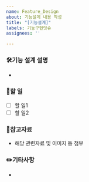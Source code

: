 ```yaml
---
name: Feature_Design
about: 기능설계 내용 작성
title: "[기능설계]"
labels: 기능구현잇슈
assignees: ''

---
```


### 🛠기능 설계 설명
- 

### 📑할 일
- [ ] 할 일1
- [ ] 할 일2

### 📂참고자료
- 해당 관련자료 및 이미지 등 첨부

### ✏️기타사항
-
